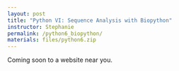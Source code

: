```yaml
---
layout: post
title: "Python VI: Sequence Analysis with Biopython"
instructor: Stephanie
permalink: /python6_biopython/
materials: files/python6.zip
---
```


Coming soon to a website near you.